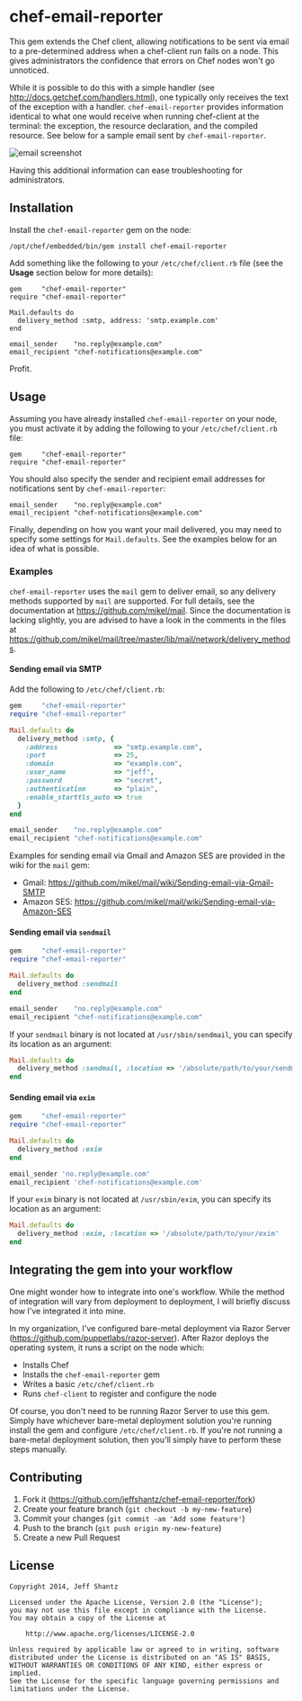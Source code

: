 # chef-email-reporter

This gem extends the Chef client, allowing notifications to be sent via email
to a pre-determined address when a chef-client run fails on a node.  This gives
administrators the confidence that errors on Chef nodes won't go unnoticed.

While it is possible to do this with a simple handler (see
http://docs.getchef.com/handlers.html), one typically only receives the text of
the exception with a handler.  `chef-email-reporter` provides information
identical to what one would receive when running chef-client at the terminal:
the exception, the resource declaration, and the compiled resource.  See below
for a sample email sent by `chef-email-reporter`.

![email screenshot](http://jeffshantz.github.io/chef-email-reporter/screenshots/screenshot-html.png)

Having this additional information can ease troubleshooting for administrators.

## Installation

Install the `chef-email-reporter` gem on the node:

```
/opt/chef/embedded/bin/gem install chef-email-reporter
```

Add something like the following to your `/etc/chef/client.rb` file (see the
**Usage** section below for more details):

```
gem     "chef-email-reporter"
require "chef-email-reporter"

Mail.defaults do
  delivery_method :smtp, address: 'smtp.example.com'
end

email_sender    "no.reply@example.com"
email_recipient "chef-notifications@example.com"
```

Profit.

## Usage

Assuming you have already installed `chef-email-reporter` on your node, you must
activate it by adding the following to your `/etc/chef/client.rb` file:

```
gem     "chef-email-reporter"
require "chef-email-reporter"
```

You should also specify the sender and recipient email addresses for
notifications sent by `chef-email-reporter`:

```
email_sender    "no.reply@example.com"
email_recipient "chef-notifications@example.com"
```

Finally, depending on how you want your mail delivered, you may need to specify
some settings for `Mail.defaults`.  See the examples below for an idea of what
is possible.

### Examples

`chef-email-reporter` uses the `mail` gem to deliver email, so any delivery
methods supported by `mail` are supported.  For full details, see the 
documentation at https://github.com/mikel/mail.  Since the documentation is
lacking slightly, you are advised to have a look in the comments in the files at
https://github.com/mikel/mail/tree/master/lib/mail/network/delivery_methods.

#### Sending email via SMTP

Add the following to `/etc/chef/client.rb`:

```ruby
gem     "chef-email-reporter"
require "chef-email-reporter"

Mail.defaults do
  delivery_method :smtp, {
    :address              => "smtp.example.com",
    :port                 => 25,
    :domain               => "example.com",
    :user_name            => "jeff",
    :password             => "secret",
    :authentication       => "plain",
    :enable_starttls_auto => true
  }
end

email_sender    "no.reply@example.com"
email_recipient "chef-notifications@example.com"
```

Examples for sending email via Gmail and Amazon SES are provided in the wiki
for the `mail` gem:

* Gmail: https://github.com/mikel/mail/wiki/Sending-email-via-Gmail-SMTP
* Amazon SES: https://github.com/mikel/mail/wiki/Sending-email-via-Amazon-SES

#### Sending email via `sendmail`

```ruby
gem     "chef-email-reporter"
require "chef-email-reporter"

Mail.defaults do
  delivery_method :sendmail
end

email_sender    "no.reply@example.com"
email_recipient "chef-notifications@example.com"
```

If your `sendmail` binary is not located at `/usr/sbin/sendmail`, you can
specify its location as an argument:

```ruby
Mail.defaults do
  delivery_method :sendmail, :location => '/absolute/path/to/your/sendmail'
end
```

#### Sending email via `exim`

```ruby
gem     "chef-email-reporter"
require "chef-email-reporter"

Mail.defaults do
  delivery_method :exim
end

email_sender 'no.reply@example.com'
email_recipient 'chef-notifications@example.com'
```

If your `exim` binary is not located at `/usr/sbin/exim`, you can specify its
location as an argument:

```ruby
Mail.defaults do
  delivery_method :exim, :location => '/absolute/path/to/your/exim'
end
```

## Integrating the gem into your workflow

One might wonder how to integrate into one's workflow.  While the method of
integration will vary from deployment to deployment, I will briefly discuss how
I've integrated it into mine.

In my organization, I've configured bare-metal deployment via Razor Server
(https://github.com/puppetlabs/razor-server).  After Razor deploys the operating
system, it runs a script on the node which:

* Installs Chef
* Installs the `chef-email-reporter` gem
* Writes a basic `/etc/chef/client.rb`
* Runs `chef-client` to register and configure the node

Of course, you don't need to be running Razor Server to use this gem.  Simply
have whichever bare-metal deployment solution you're running install the gem and
configure `/etc/chef/client.rb`.  If you're not running a bare-metal deployment
solution, then you'll simply have to perform these steps manually.

## Contributing

1. Fork it (https://github.com/jeffshantz/chef-email-reporter/fork)
2. Create your feature branch (`git checkout -b my-new-feature`)
3. Commit your changes (`git commit -am 'Add some feature'`)
4. Push to the branch (`git push origin my-new-feature`)
5. Create a new Pull Request

## License

```
Copyright 2014, Jeff Shantz

Licensed under the Apache License, Version 2.0 (the "License");
you may not use this file except in compliance with the License.
You may obtain a copy of the License at

    http://www.apache.org/licenses/LICENSE-2.0

Unless required by applicable law or agreed to in writing, software
distributed under the License is distributed on an "AS IS" BASIS,
WITHOUT WARRANTIES OR CONDITIONS OF ANY KIND, either express or implied.
See the License for the specific language governing permissions and
limitations under the License.
```
